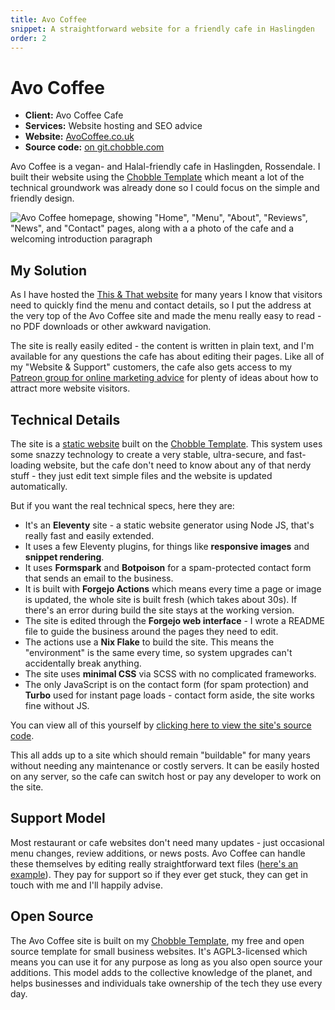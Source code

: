 ```yaml
---
title: Avo Coffee
snippet: A straightforward website for a friendly cafe in Haslingden
order: 2
---
```


# Avo Coffee

- **Client:** Avo Coffee Cafe
- **Services:** Website hosting and SEO advice
- **Website:** [AvoCoffee.co.uk](https://avocoffee.co.uk)
- **Source code:** [on git.chobble.com](https://git.chobble.com/hosted-by-chobble/avo-coffee)

Avo Coffee is a vegan- and Halal-friendly cafe in Haslingden, Rossendale. I built their website using the [Chobble Template](https://git.chobble.com/chobble/chobble-template/) which meant a lot of the technical groundwork was already done so I could focus on the simple and friendly design.

![Avo Coffee homepage, showing "Home", "Menu", "About", "Reviews", "News", and "Contact" pages, along with a a photo of the cafe and a welcoming introduction paragraph](/assets/examples/avo-coffee.png)

## My Solution

As I have hosted the [This & That website](/examples/this-and-that/) for many years I know that visitors need to quickly find the menu and contact details, so I put the address at the very top of the Avo Coffee site and made the menu really easy to read - no PDF downloads or other awkward navigation.

The site is really easily edited - the content is written in plain text, and I'm available for any questions the cafe has about editing their pages. Like all of my "Website & Support" customers, the cafe also gets access to my [Patreon group for online marketing advice](/services/patreon/) for plenty of ideas about how to attract more website visitors.

## Technical Details

The site is a [static website](/services/static-websites/) built on the [Chobble Template](/services/chobble-template/). This system uses some snazzy technology to create a very stable, ultra-secure, and fast-loading website, but the cafe don't need to know about any of that nerdy stuff - they just edit text simple files and the website is updated automatically.

But if you want the real technical specs, here they are:

- It's an **Eleventy** site - a static website generator using Node JS, that's really fast and easily extended.
- It uses a few Eleventy plugins, for things like **responsive images** and **snippet rendering**.
- It uses **Formspark** and **Botpoison** for a spam-protected contact form that sends an email to the business.
- It is built with **Forgejo Actions** which means every time a page or image is updated, the whole site is built fresh (which takes about 30s). If there's an error during build the site stays at the working version.
- The site is edited through the **Forgejo web interface** - I wrote a README file to guide the business around the pages they need to edit.
- The actions use a **Nix Flake** to build the site. This means the "environment" is the same every time, so system upgrades can't accidentally break anything.
- The site uses **minimal CSS** via SCSS with no complicated frameworks.
- The only JavaScript is on the contact form (for spam protection) and **Turbo** used for instant page loads - contact form aside, the site works fine without JS.

You can view all of this yourself by [clicking here to view the site's source code](https://git.chobble.com/hosted-by-chobble/avo-coffee).

This all adds up to a site which should remain "buildable" for many years without needing any maintenance or costly servers. It can be easily hosted on any server, so the cafe can switch host or pay any developer to work on the site.

## Support Model

Most restaurant or cafe websites don't need many updates - just occasional menu changes, review additions, or news posts. Avo Coffee can handle these themselves by editing really straightforward text files ([here's an example](https://git.chobble.com/hosted-by-chobble/avo-coffee/raw/branch/main/src/pages/about.md)). They pay for support so if they ever get stuck, they can get in touch with me and I'll happily advise.

## Open Source

The Avo Coffee site is built on my [Chobble Template](https://git.chobble.com/chobble/chobble-template/), my free and open source template for small business websites. It's AGPL3-licensed which means you can use it for any purpose as long as you also open source your additions. This model adds to the collective knowledge of the planet, and helps businesses and individuals take ownership of the tech they use every day.
